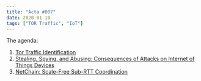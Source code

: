 ```yaml
---
title: "Acta #007"
date: 2020-01-10
tags: ["TOR Traffic", "IoT"]
---
```


The agenda:

1. [Tor Traffic Identification](https://doi.org/10.1109/CSNT.2017.8418516)
2. [Stealing, Spying, and Abusing: Consequences of Attacks on Internet of Things Devices](https://doi.org/10.1109/MSEC.2019.2924167)
3. [NetChain: Scale-Free Sub-RTT Coordination](https://www.usenix.org/conference/nsdi18/presentation/jin)
